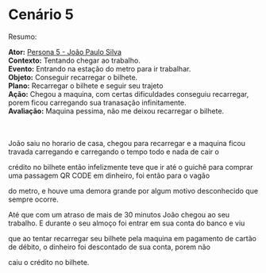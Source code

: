 # Cenário 5
Resumo:

**Ator:** [Persona 5 - João Paulo Silva](../personas/persona5.md)<br/>
**Contexto:** Tentando chegar ao trabalho.<br/>
**Evento:** Entrando na estação do metro para ir trabalhar.<br/>
**Objeto:** Conseguir recarregar o bilhete.<br/>
**Plano:** Recarregar o bilhete e seguir seu trajeto<br/>
**Ação:** Chegou a maquina, com certas dificuldades conseguiu recarregar, porem ficou carregando sua tranasação infinitamente.<br/>
**Avaliação:** Maquina pessima, não me deixou recarregar o bilhete.<br/>
<br/><br/>

 João saiu no horario de casa, chegou para recarregar e a maquina ficou travada carregando e carregando o tempo todo e nada de cair o 

 crédito no bilhete então infelizmente teve que ir até o guichê para comprar uma passagem QR CODE em dinheiro, foi então para o vagão 

 do metro, e houve uma demora grande por algum motivo desconhecido que sempre ocorre.

 Até que com um atraso de mais de 30 minutos João chegou ao seu trabalho. E durante o seu almoço foi entrar em sua conta do banco e viu

 que ao tentar recarregar seu bilhete pela maquina em pagamento de cartão de débito, o dinheiro foi descontado de sua conta, porem não 

 caiu o crédito no bilhete.
